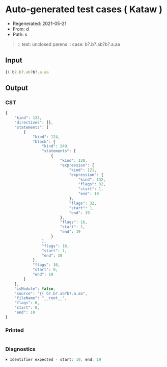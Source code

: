 # Auto-generated test cases ( Kataw )
- Regenerated: 2021-05-21
- From: d
- Path: s
> :: test: unclosed parens
> :: case: b?.b?.ab?b?.a.aa
## Input

`````js
{( b?.b?.ab?b?.a.aa
`````
## Output

### CST

```javascript
{
    "kind": 122,
    "directives": [],
    "statements": [
        {
            "kind": 124,
            "block": {
                "kind": 249,
                "statements": [
                    {
                        "kind": 120,
                        "expression": {
                            "kind": 121,
                            "expression": {
                                "kind": 132,
                                "flags": 32,
                                "start": 1,
                                "end": 19
                            },
                            "flags": 32,
                            "start": 1,
                            "end": 19
                        },
                        "flags": 16,
                        "start": 1,
                        "end": 19
                    }
                ],
                "flags": 16,
                "start": 1,
                "end": 19
            },
            "flags": 16,
            "start": 0,
            "end": 19
        }
    ],
    "isModule": false,
    "source": "{( b?.b?.ab?b?.a.aa",
    "fileName": "__root__",
    "flags": 0,
    "start": 0,
    "end": 19
}
```

### Printed

```javascript

```

### Diagnostics

```javascript
✖ Identifier expected - start: 19, end: 19

```

